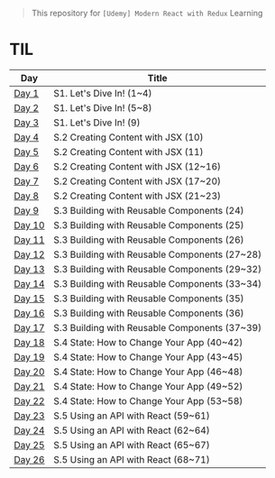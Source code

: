 > This repository for `[Udemy] Modern React with Redux` Learning

# TIL

| Day                            | Title                                         |
| ------------------------------ | --------------------------------------------- |
| [Day 1](./markdown/221230.md)  | S1. Let's Dive In! (1~4)                      |
| [Day 2](./markdown/221231.md)  | S1. Let's Dive In! (5~8)                      |
| [Day 3](./markdown/230101.md)  | S1. Let's Dive In! (9)                        |
| [Day 4](./markdown/230102.md)  | S.2 Creating Content with JSX (10)            |
| [Day 5](./markdown/230103.md)  | S.2 Creating Content with JSX (11)            |
| [Day 6](./markdown/230104.md)  | S.2 Creating Content with JSX (12~16)         |
| [Day 7](./markdown/230105.md)  | S.2 Creating Content with JSX (17~20)         |
| [Day 8](./markdown/230106.md)  | S.2 Creating Content with JSX (21~23)         |
| [Day 9](./markdown/230107.md)  | S.3 Building with Reusable Components (24)    |
| [Day 10](./markdown/230108.md) | S.3 Building with Reusable Components (25)    |
| [Day 11](./markdown/230109.md) | S.3 Building with Reusable Components (26)    |
| [Day 12](./markdown/230110.md) | S.3 Building with Reusable Components (27~28) |
| [Day 13](./markdown/230111.md) | S.3 Building with Reusable Components (29~32) |
| [Day 14](./markdown/230112.md) | S.3 Building with Reusable Components (33~34) |
| [Day 15](./markdown/230113.md) | S.3 Building with Reusable Components (35)    |
| [Day 16](./markdown/230114.md) | S.3 Building with Reusable Components (36)    |
| [Day 17](./markdown/230115.md) | S.3 Building with Reusable Components (37~39) |
| [Day 18](./markdown/230116.md) | S.4 State: How to Change Your App (40~42)     |
| [Day 19](./markdown/230117.md) | S.4 State: How to Change Your App (43~45)     |
| [Day 20](./markdown/230118.md) | S.4 State: How to Change Your App (46~48)     |
| [Day 21](./markdown/230119.md) | S.4 State: How to Change Your App (49~52)     |
| [Day 22](./markdown/230120.md) | S.4 State: How to Change Your App (53~58)     |
| [Day 23](./markdown/230121.md) | S.5 Using an API with React (59~61)           |
| [Day 24](./markdown/230122.md) | S.5 Using an API with React (62~64)           |
| [Day 25](./markdown/230123.md) | S.5 Using an API with React (65~67)           |
| [Day 26](./markdown/230123.md) | S.5 Using an API with React (68~71)           |
